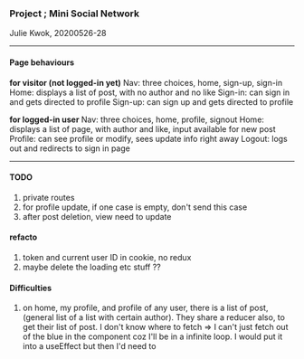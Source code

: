 ### Project ; Mini Social Network

Julie Kwok, 20200526-28

---

#### Page behaviours

**for visitor (not logged-in yet)**
Nav: three choices, home, sign-up, sign-in
Home: displays a list of post, with no author and no like
Sign-in: can sign in and gets directed to profile
Sign-up: can sign up and gets directed to profile

**for logged-in user**
Nav: three choices, home, profile, signout
Home: displays a list of page, with author and like, input available for new post
Profile: can see profile or modify, sees update info right away
Logout: logs out and redirects to sign in page

---

#### TODO

1. private routes
2. for profile update, if one case is empty, don't send this case
3. after post deletion, view need to update

#### refacto

1. token and current user ID in cookie, no redux
2. maybe delete the loading etc stuff ??

#### Difficulties

1. on home, my profile, and profile of any user, there is a list of post, (general list of a list with certain author). They share a reducer also, to get their list of post. I don't know where to fetch => I can't just fetch out of the blue in the component coz I'll be in a infinite loop. I would put it into a useEffect but then I'd need to

